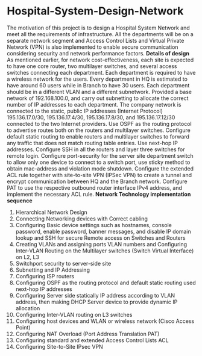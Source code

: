 # Hospital-System-Design-Network
The motivation of this project is to design a Hospital System Network and meet all the requirements of infrastructure. All the departments will be on a separate network segment and Access Control Lists and Virtual Private Network (VPN) is also implemented to enable secure communication considering security and network performance factors.
**Details of design**
As mentioned earlier, for network cost-effectiveness, each site is expected to have one core router, two multilayer switches, and several access switches connecting each department.
Each department is required to have a wireless network for the users.
Every department in HQ is estimated to have around 60 users while in Branch to have 30 users.
Each department should be in a different VLAN and a different subnetwork.
Provided a base network of 192.168.100.0, and carry out subnetting to allocate the correct number of IP addresses to each department.
The company network is connected to the static, public IP addresses (Internet Protocol) 195.136.17.0/30, 195.136.17.4/30, 195.136.17.8/30, and 195.136.17.12/30 connected to the two Internet providers. Use OSPF as the routing protocol to advertise routes both on the routers and multilayer switches.
Configure default static routing to enable routers and multilayer switches to forward any traffic that does not match routing table entries. Use next-hop IP addresses.
Configure SSH in all the routers and layer three switches for remote login.
Configure port-security for the server site department switch to allow only one device to connect to a switch port, use sticky method to obtain mac-address and violation mode shutdown.
Configure the extended ACL rule together with site-to-site VPN (IPSec VPN) to create a tunnel and encrypt communication between HQ and the Branch network.
Configure PAT to use the respective outbound router interface IPv4 address, and implement the necessary ACL rule.
**Network Technology implementation sequence**
1. Hierarchical Network Design
2. Connecting Networking devices with Correct cabling
3. Configuring Basic device settings such as hostnames, console password, enable password, banner messages, and disable IP domain lookup and SSH for secure Remote access on Switches and Routers
4. Creating VLANs and assigning ports VLAN numbers and Configuring Inter-VLAN Routing on the Multilayer switches (Switch Virtual Interface) on L2, L3
5. Switchport security to server-side site
6. Subnetting and IP Addressing
7. Configuring ISP routers
8. Configuring OSPF as the routing protocol and default static routing used next-hop IP addresses
9. Configuring Server side statically IP address according to VLAN address, then making DHCP Server device to provide dynamic IP allocation
10. Configuring Inter-VLAN routing on L3 switches
11. Configuring host devices and WLAN or wireless network (Cisco Access Point)
12. Configuring NAT Overload (Port Address Translation PAT)
13. Configuring standard and extended Access Control Lists ACL
14. Configuring Site-to-Site IPsec VPN
